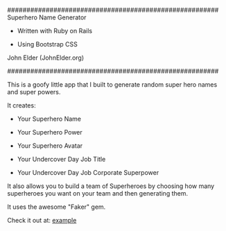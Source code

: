 #######################################################
Superhero Name Generator

- Written with Ruby on Rails

- Using Bootstrap CSS

John Elder (JohnElder.org)
  
#######################################################


This is a goofy little app that I built to generate
random super hero names and super powers.

It creates:

- Your Superhero Name

- Your Superhero Power

- Your Superhero Avatar

- Your Undercover Day Job Title

- Your Undercover Day Job Corporate Superpower

It also allows you to build a team of Superheroes by
choosing how many superheroes you want on your team
and then generating them.


It uses the awesome "Faker" gem.


Check it out at:  [example](http://superhero.JohnElder.org "superhero.JohnElder.org")